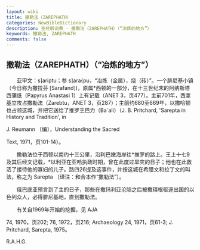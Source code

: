 ```yaml
---
layout: wiki
title: 撒勒法（ZAREPHATH）
categories: NewBibleDictionary
description: 圣经新词典 - 撒勒法（ZAREPHATH）（“冶炼的地方”）
keywords: 撒勒法, ZAREPHATH
comments: false
---
```


## 撒勒法（ZAREPHATH）（“冶炼的地方”）

　　亚甲文：s]ariptu；参 s]ara{pu，“冶炼（金属），烧（砖）”。一个腓尼基小镇（今日称为撒拉芬 [Sarafand])，原属*西顿的一部分，在十三世纪末的阿纳斯塔西蒲纸（Papyrus Anastasi 1）上有记载（ANET 3，页477）。主前701年，西拿基立攻占撒勒法（Zarebtu，ANET 3，页287）；主前约680至669年，以撒哈顿也占领这城，并把它送给了推罗王巴力（Ba`ali）（J. B. Pritchard, 'Sarepta in History and Tradition', in

J. Reumann 〔编〕，Understanding the Sacred

Text, 1971，页101-14）。

　　撒勒法位于西顿以南约十三公里，沿利巴嫩海岸往*推罗的路上。王上十七9及其后经文记载，*以利亚在亚哈执政时期，曾在此度过旱灾的日子；他也在此救活了接待他的寡妇的儿子。路四26提及这事件，并按这城在希腊文和拉丁文的叫法，称之为 Sarepta 〔译注：和合本作“撒勒法”）。

　　俄巴底亚预言到了主的日子，那些在撒玛利亚沦陷之后被撒珥根驱逐出国的以色列众人，必得腓尼基地，直到撒勒法。

　　有关自1969年开始的挖掘，见 AJA

74, 1970，页202; 76, 1972，页216; Archaeology 24, 1971，页61-3; J. Pritchard, Sarepta, 1975。

R.A.H.G.








